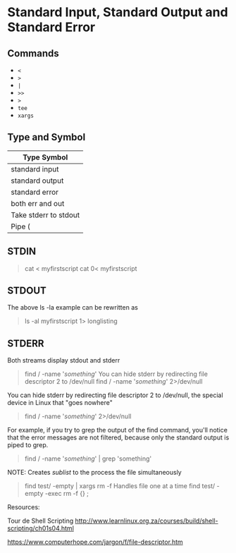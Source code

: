 # Standard Input, Standard Output and Standard Error

## Commands

- `<`
- `>`
- `|`
- `>>`
- `>`
- `tee`
- `xargs`

## Type and Symbol

|    Type Symbol                |
| ----------------------------- |
| standard input        |  0<   |
| standard output       |  1>   |
| standard error        |  2>   |
| both err and out      |  &>   |
| Take stderr to stdout |  2>&1 |
| Pipe (|) excepts stdout only  |

## STDIN

> cat < myfirstscript
> cat 0< myfirstscript

## STDOUT

The above ls -la example can be rewritten as
> ls -al myfirstscript 1> longlisting

## STDERR

Both streams display stdout and stderr
> find / -name '*something*'
You can hide stderr by redirecting file descriptor 2 to /dev/null
> find / -name '*something*' 2>/dev/null

You can hide stderr by redirecting file descriptor 2 to /dev/null, the special device in Linux that "goes nowhere"
> find / -name '*something*' 2>/dev/null

For example, if you try to grep the output of the find command, you'll notice that the error messages are not filtered, because only the standard output is piped to grep.
> find / -name '*something*' | grep 'something'

NOTE: 
Creates *sublist* to the process the file simultaneously
> find test/ -empty | xargs rm -f
Handles file one at a time
> find test/ -empty -exec rm -f {} \;


Resources:

Tour de Shell Scripting
http://www.learnlinux.org.za/courses/build/shell-scripting/ch01s04.html

https://www.computerhope.com/jargon/f/file-descriptor.htm